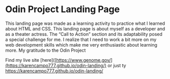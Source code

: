 # Odin Project Landing Page

This landing page was made as a learning activity to practice what I learned about HTML and CSS. This landing page is about myself as a developer and as a theater actress. The “Call to Action” section and its adaptability posed a special challenge for me. I realize that I need to work a bit more on my web development skills which make me very enthusiastic about learning more. My gratitude to the Odin Project 

Find my live site [here]([https://www.genome.gov/](https://karencampo777.github.io/odin-landing/)
or just ty https://karencampo777.github.io/odin-landing/
